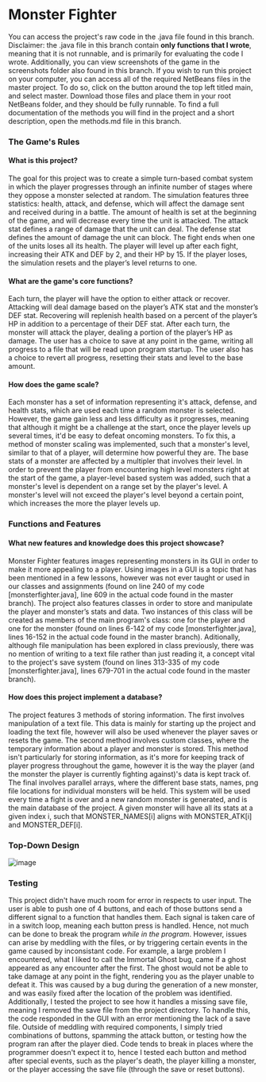 # Monster Fighter
You can access the project's raw code in the .java file found in this branch. Disclaimer: the .java file in this branch contain __only functions that I wrote__, meaning that it is not runnable, and is primarily for evaluating the code I wrote. Additionally, you can view screenshots of the game in the screenshots folder also found in this branch. If you wish to run this project on your computer, you can access all of the required NetBeans files in the master project. To do so, click on the button around the top left titled main, and select master. Download those files and place them in your root NetBeans folder, and they should be fully runnable. To find a full documentation of the methods you will find in the project and a short description, open the methods.md file in this branch.

### The Game's Rules
#### What is this project?
The goal for this project was to create a simple turn-based combat system in which the player progresses through an infinite number of stages where they oppose a monster selected at random. The simulation features three statistics: health, attack, and defense, which will affect the damage sent and received during in a battle. The amount of health is set at the beginning of the game, and will decrease every time the unit is attacked. The attack stat defines a range of damage that the unit can deal. The defense stat defines the amount of damage the unit can block. The fight ends when one of the units loses all its health. The player will level up after each fight, increasing their ATK and DEF by 2, and their HP by 15. If the player loses, the simulation resets and the player’s level returns to one.

#### What are the game's core functions?
Each turn, the player will have the option to either attack or recover. Attacking will deal damage based on the player’s ATK stat and the monster’s DEF stat. Recovering will replenish health based on a percent of the player’s HP in addition to a percentage of their DEF stat. After each turn, the monster will attack the player, dealing a portion of the player’s HP as damage. The user has a choice to save at any point in the game, writing all progress to a file that will be read upon program startup. The user also has a choice to revert all progress, resetting their stats and level to the base amount.

#### How does the game scale?
Each monster has a set of information representing it's attack, defense, and health stats, which are used each time a random monster is selected. However, the game gain less and less difficulty as it progresses, meaning that although it might be a challenge at the start, once the player levels up several times, it'd be easy to defeat oncoming monsters. To fix this, a method of monster scaling was implemented, such that a monster's level, similar to that of a player, will determine how powerful they are. The base stats of a monster are affected by a multipler that involves their level. In order to prevent the player from encountering high level monsters right at the start of the game, a player-level based system was added, such that a monster's level is dependent on a range set by the player's level. A monster's level will not exceed the player's level beyond a certain point, which increases the more the player levels up.

### Functions and Features
#### What new features and knowledge does this project showcase?
Monster Fighter features images representing monsters in its GUI in order to make it more appealing to a player. Using images in a GUI is a topic that has been mentioned in a few lessons, however was not ever taught or used in our classes and assignments (found on line 240 of my code [monsterfighter.java], line 609 in the actual code found in the master branch). The project also features classes in order to store and manipulate the player and monster’s stats and data. Two instances of this class will be created as members of the main program's class: one for the player and one for the monster (found on lines 6-142 of my code [monsterfighter.java], lines 16-152 in the actual code found in the master branch). Aditionally, although file manipulation has been explored in class previously, there was no mention of writing to a text file rather than just reading it, a concept vital to the project's save system (found on lines 313-335 of my code [monsterfighter.java], lines 679-701 in the actual code found in the master branch).

#### How does this project implement a database?
The project features 3 methods of storing information. The first involves manipulation of a text file. This data is mainly for starting up the project and loading the text file, however will also be used whenever the player saves or resets the game. The second method involves custom classes, where the temporary information about a player and monster is stored. This method isn't particularly for storing information, as it's more for keeping track of player progress throughout the game, however it is the way the player (and the monster the player is currently fighting against)'s data is kept track of. The final involves parallel arrays, where the different base stats, names, png file locations for individual monsters will be held. This system will be used every time a fight is over and a new random monster is generated, and is the main database of the project. A given monster will have all its stats at a given index i, such that MONSTER_NAMES[i] aligns with MONSTER_ATK[i] and MONSTER_DEF[i].

### Top-Down Design
![image](https://user-images.githubusercontent.com/59585745/122836829-08050580-d2c1-11eb-84e7-adfd779e7f0a.png)

### Testing
This project didn't have much room for error in respects to user input. The user is able to push one of 4 buttons, and each of those buttons send a different signal to a function that handles them. Each signal is taken care of in a switch loop, meaning each button press is handled. Hence, not much can be done to break the program _while in the program_. However, issues can arise by meddling with the files, or by triggering certain events in the game caused by inconsistant code. For example, a large problem I encountered, what I liked to call the Immortal Ghost bug, came if a ghost appeared as any encounter after the first. The ghost would not be able to take damage at any point in the fight, rendering you as the player unable to defeat it. This was caused by a bug during the generation of a new monster, and was easily fixed after the location of the problem was identified. Additionally, I tested the project to see how it handles a missing save file, meaning I removed the save file from the project directory. To handle this, the code responded in the GUI with an error mentioning the lack of a save file. Outside of meddling with required components, I simply tried combinations of buttons, spamming the attack button, or testing how the program ran after the player died. Code tends to break in places where the programmer doesn't expect it to, hence I tested each button and method after special events, such as the player's death, the player killing a monster, or the player accessing the save file (through the save or reset buttons).
